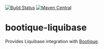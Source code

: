 [![Build Status](https://travis-ci.org/bootique/bootique-liquibase.svg)](https://travis-ci.org/bootique/bootique-liquibase)
[![Maven Central](https://maven-badges.herokuapp.com/maven-central/io.bootique.liquibase/bootique-liquibase/badge.svg)](https://maven-badges.herokuapp.com/maven-central/io.bootique.liquibase/bootique-liquibase/)

# bootique-liquibase

Provides Liquibase integration with [Bootique](http://bootique.io).


